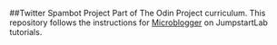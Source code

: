 ##Twitter Spambot Project
Part of The Odin Project curriculum. This repository follows the instructions for [Microblogger](http://tutorials.jumpstartlab.com/projects/microblogger.html) on JumpstartLab tutorials.
